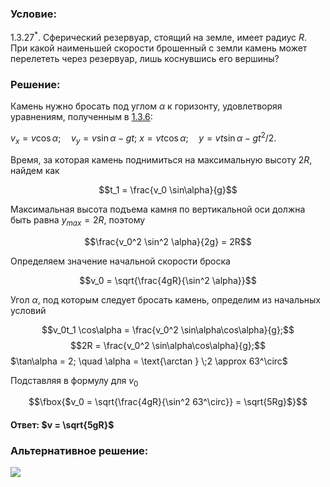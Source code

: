 ###  Условие: 

$1.3.27^*.$ Сферический резервуар, стоящий на земле, имеет радиус $R$. При какой наименьшей скорости брошенный с земли камень может перелететь через резервуар, лишь коснувшись его вершины? 

###  Решение: 

Камень нужно бросать под углом $\alpha$ к горизонту, удовлетворяя уравнениям, полученным в [1.3.6](../1.3.6):

$v_x = v \cos\alpha ; \quad v_y = v \sin\alpha - gt;$ $x = vt \cos\alpha ; \quad y = vt \sin\alpha - gt^2 / 2.$ 

Время, за которая камень поднимиться на максимальную высоту $2R$, найдем как

$$t_1 = \frac{v_0 \sin\alpha}{g}$$ 

Максимальная высота подъема камня по вертикальной оси должна быть равна $y_{max} = 2R$, поэтому

$$\frac{v_0^2 \sin^2 \alpha}{2g} = 2R$$ 

Определяем значение начальной скорости броска

$$v_0 = \sqrt{\frac{4gR}{\sin^2 \alpha}}$$ 

Угол $\alpha$, под которым следует бросать камень, определим из начальных условий

$$v_0t_1 \cos\alpha = \frac{v_0^2 \sin\alpha\cos\alpha}{g};$$ $$2R = \frac{v_0^2 \sin\alpha\cos\alpha}{g};$$ $\tan\alpha = 2; \quad \alpha = \text{\arctan } \;2 \approx 63^\circ$ 

Подставляя в формулу для $v_0$

$$\fbox{$v_0 = \sqrt{\frac{4gR}{\sin^2 63^\circ}} = \sqrt{5Rg}$}$$ 

####  Ответ: $v = \sqrt{5gR}$ 

### Альтернативное решение:

![](https://www.youtube.com/embed/Dlp5W8Fwh0Q)   

